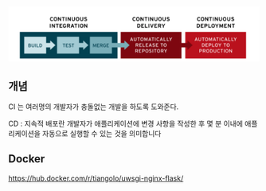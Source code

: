 ![](./CIandCD.png)

## 개념

CI 는 여러명의 개발자가 충돌없는 개발을 하도록 도와준다.

CD : 지속적 배포란 개발자가 애플리케이션에 변경 사항을 작성한 후 몇 분 이내에 애플리케이션을 자동으로 실행할 수 있는 것을 의미합니다


## Docker
https://hub.docker.com/r/tiangolo/uwsgi-nginx-flask/